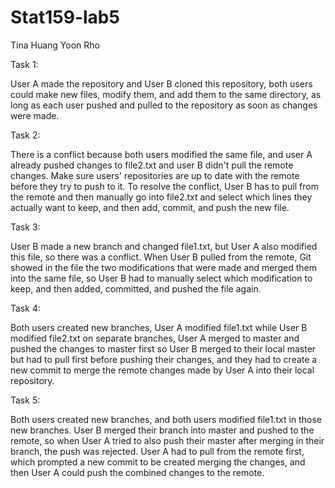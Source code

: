 # Stat159-lab5
<User A> Tina Huang
<User B> Yoon Rho

Task 1:

User A made the repository and User B cloned this repository, both users could make new files, modify them, and add them to the same directory, as long as each user pushed and pulled to the repository as soon as changes were made. 

Task 2:

There is a conflict because both users modified the same file, and user A already pushed changes to file2.txt and user B didn't pull the remote changes. Make sure users' repositories are up to date with the remote before they try to push to it. To resolve the conflict, User B has to pull from the remote and then manually go into file2.txt and select which lines they actually want to keep, and then add, commit, and push the new file. 

Task 3:

User B made a new branch and changed file1.txt, but User A also modified this file, so there was a conflict. When User B pulled from the remote, Git showed in the file the two modifications that were made and merged them into the same file, so User B had to manually select which modification to keep, and then added, committed, and pushed the file again. 

Task 4:

Both users created new branches, User A modified file1.txt while User B modified file2.txt on separate branches, User A merged to master and pushed the changes to master first so User B merged to their local master but had to pull first before pushing their changes, and they had to create a new commit to merge the remote changes made by User A into their local repository. 

Task 5:

Both users created new branches, and both users modified file1.txt in those new branches. User B merged their branch into master and pushed to the remote, so when User A tried to also push their master after merging in their branch, the push was rejected. User A had to pull from the remote first, which prompted a new commit to be created merging the changes, and then User A could push the combined changes to the remote. 
